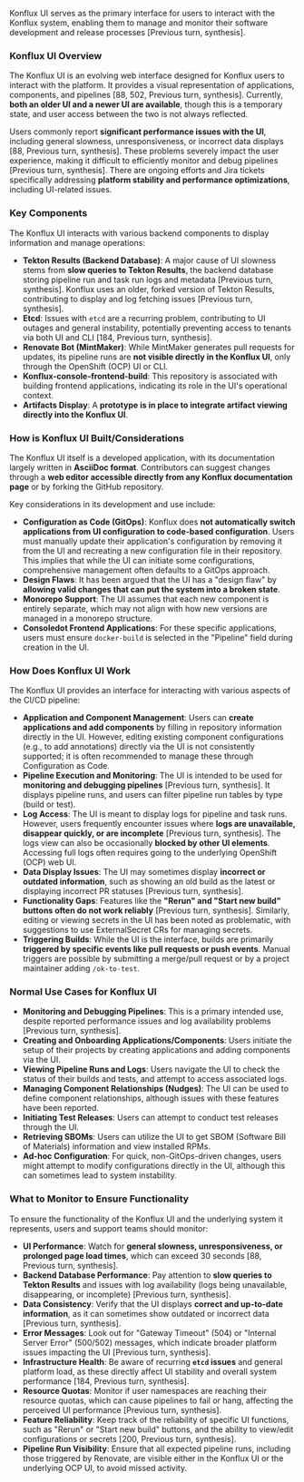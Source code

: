 Konflux UI serves as the primary interface for users to interact with the Konflux system, enabling them to manage and monitor their software development and release processes [Previous turn, synthesis].

### Konflux UI Overview

The Konflux UI is an evolving web interface designed for Konflux users to interact with the platform. It provides a visual representation of applications, components, and pipelines [88, 502, Previous turn, synthesis]. Currently, **both an older UI and a newer UI are available**, though this is a temporary state, and user access between the two is not always reflected.

Users commonly report **significant performance issues with the UI**, including general slowness, unresponsiveness, or incorrect data displays [88, Previous turn, synthesis]. These problems severely impact the user experience, making it difficult to efficiently monitor and debug pipelines [Previous turn, synthesis]. There are ongoing efforts and Jira tickets specifically addressing **platform stability and performance optimizations**, including UI-related issues.

### Key Components

The Konflux UI interacts with various backend components to display information and manage operations:

*   **Tekton Results (Backend Database)**: A major cause of UI slowness stems from **slow queries to Tekton Results**, the backend database storing pipeline run and task run logs and metadata [Previous turn, synthesis]. Konflux uses an older, forked version of Tekton Results, contributing to display and log fetching issues [Previous turn, synthesis].
*   **Etcd**: Issues with `etcd` are a recurring problem, contributing to UI outages and general instability, potentially preventing access to tenants via both UI and CLI [184, Previous turn, synthesis].
*   **Renovate Bot (MintMaker)**: While MintMaker generates pull requests for updates, its pipeline runs are **not visible directly in the Konflux UI**, only through the OpenShift (OCP) UI or CLI.
*   **Konflux-console-frontend-build**: This repository is associated with building frontend applications, indicating its role in the UI's operational context.
*   **Artifacts Display**: A **prototype is in place to integrate artifact viewing directly into the Konflux UI**.

### How is Konflux UI Built/Considerations

The Konflux UI itself is a developed application, with its documentation largely written in **AsciiDoc format**. Contributors can suggest changes through a **web editor accessible directly from any Konflux documentation page** or by forking the GitHub repository.

Key considerations in its development and use include:

*   **Configuration as Code (GitOps)**: Konflux does **not automatically switch applications from UI configuration to code-based configuration**. Users must manually update their application's configuration by removing it from the UI and recreating a new configuration file in their repository. This implies that while the UI can initiate some configurations, comprehensive management often defaults to a GitOps approach.
*   **Design Flaws**: It has been argued that the UI has a "design flaw" by **allowing valid changes that can put the system into a broken state**.
*   **Monorepo Support**: The UI assumes that each new component is entirely separate, which may not align with how new versions are managed in a monorepo structure.
*   **Consoledot Frontend Applications**: For these specific applications, users must ensure `docker-build` is selected in the "Pipeline" field during creation in the UI.

### How Does Konflux UI Work

The Konflux UI provides an interface for interacting with various aspects of the CI/CD pipeline:

*   **Application and Component Management**: Users can **create applications and add components** by filling in repository information directly in the UI. However, editing existing component configurations (e.g., to add annotations) directly via the UI is not consistently supported; it is often recommended to manage these through Configuration as Code.
*   **Pipeline Execution and Monitoring**: The UI is intended to be used for **monitoring and debugging pipelines** [Previous turn, synthesis]. It displays pipeline runs, and users can filter pipeline run tables by type (build or test).
*   **Log Access**: The UI is meant to display logs for pipeline and task runs. However, users frequently encounter issues where **logs are unavailable, disappear quickly, or are incomplete** [Previous turn, synthesis]. The logs view can also be occasionally **blocked by other UI elements**. Accessing full logs often requires going to the underlying OpenShift (OCP) web UI.
*   **Data Display Issues**: The UI may sometimes display **incorrect or outdated information**, such as showing an old build as the latest or displaying incorrect PR statuses [Previous turn, synthesis].
*   **Functionality Gaps**: Features like the **"Rerun" and "Start new build" buttons often do not work reliably** [Previous turn, synthesis]. Similarly, editing or viewing secrets in the UI has been noted as problematic, with suggestions to use ExternalSecret CRs for managing secrets.
*   **Triggering Builds**: While the UI is the interface, builds are primarily **triggered by specific events like pull requests or push events**. Manual triggers are possible by submitting a merge/pull request or by a project maintainer adding `/ok-to-test`.

### Normal Use Cases for Konflux UI

*   **Monitoring and Debugging Pipelines**: This is a primary intended use, despite reported performance issues and log availability problems [Previous turn, synthesis].
*   **Creating and Onboarding Applications/Components**: Users initiate the setup of their projects by creating applications and adding components via the UI.
*   **Viewing Pipeline Runs and Logs**: Users navigate the UI to check the status of their builds and tests, and attempt to access associated logs.
*   **Managing Component Relationships (Nudges)**: The UI can be used to define component relationships, although issues with these features have been reported.
*   **Initiating Test Releases**: Users can attempt to conduct test releases through the UI.
*   **Retrieving SBOMs**: Users can utilize the UI to get SBOM (Software Bill of Materials) information and view installed RPMs.
*   **Ad-hoc Configuration**: For quick, non-GitOps-driven changes, users might attempt to modify configurations directly in the UI, although this can sometimes lead to system instability.

### What to Monitor to Ensure Functionality

To ensure the functionality of the Konflux UI and the underlying system it represents, users and support teams should monitor:

*   **UI Performance**: Watch for **general slowness, unresponsiveness, or prolonged page load times**, which can exceed 30 seconds [88, Previous turn, synthesis].
*   **Backend Database Performance**: Pay attention to **slow queries to Tekton Results** and issues with log availability (logs being unavailable, disappearing, or incomplete) [Previous turn, synthesis].
*   **Data Consistency**: Verify that the UI displays **correct and up-to-date information**, as it can sometimes show outdated or incorrect data [Previous turn, synthesis].
*   **Error Messages**: Look out for "Gateway Timeout" (504) or "Internal Server Error" (500/502) messages, which indicate broader platform issues impacting the UI [Previous turn, synthesis].
*   **Infrastructure Health**: Be aware of recurring **`etcd` issues** and general platform load, as these directly affect UI stability and overall system performance [184, Previous turn, synthesis].
*   **Resource Quotas**: Monitor if user namespaces are reaching their resource quotas, which can cause pipelines to fail or hang, affecting the perceived UI performance [Previous turn, synthesis].
*   **Feature Reliability**: Keep track of the reliability of specific UI functions, such as "Rerun" or "Start new build" buttons, and the ability to view/edit configurations or secrets [200, Previous turn, synthesis].
*   **Pipeline Run Visibility**: Ensure that all expected pipeline runs, including those triggered by Renovate, are visible either in the Konflux UI or the underlying OCP UI, to avoid missed activity.